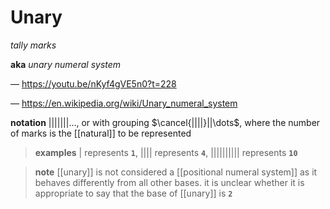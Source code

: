 # Unary

_tally marks_

**aka** _unary numeral system_

&mdash; <https://youtu.be/nKyf4gVE5n0?t=228>

&mdash; <https://en.wikipedia.org/wiki/Unary_numeral_system>

**notation** $|||||||\dots$, or with grouping $\cancel{||||}||\dots$, where the number of marks is the [[natural]] to be represented

> **examples** $|$ represents **`1`**, $||||$ represents **`4`**, $||||||||||$ represents **`10`**

> **note** [[unary]] is not considered a [[positional numeral system]] as it behaves differently from all other bases. it is unclear whether it is appropriate to say that the base of [[unary]] is **`2`**
